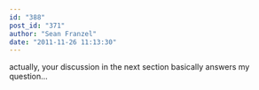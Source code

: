 ```yaml
---
id: "388"
post_id: "371"
author: "Sean Franzel"
date: "2011-11-26 11:13:30"
---
```

actually, your discussion in the next section basically answers my question...
